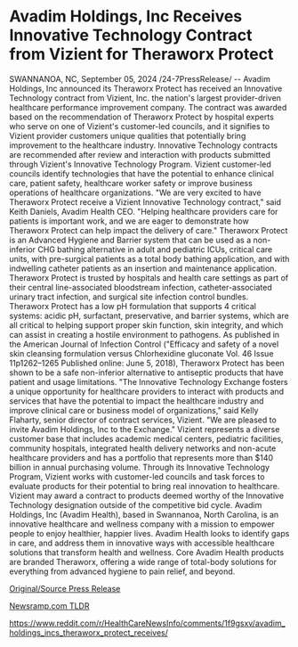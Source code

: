 # Avadim Holdings, Inc Receives Innovative Technology Contract from Vizient for Theraworx Protect

SWANNANOA, NC, September 05, 2024 /24-7PressRelease/ -- Avadim Holdings, Inc announced its Theraworx Protect has received an Innovative Technology contract from Vizient, Inc. the nation's largest provider-driven healthcare performance improvement company. The contract was awarded based on the recommendation of Theraworx Protect by hospital experts who serve on one of Vizient's customer-led councils, and it signifies to Vizient provider customers unique qualities that potentially bring improvement to the healthcare industry.   Innovative Technology contracts are recommended after review and interaction with products submitted through Vizient's Innovative Technology Program. Vizient customer-led councils identify technologies that have the potential to enhance clinical care, patient safety, healthcare worker safety or improve business operations of healthcare organizations.  "We are very excited to have Theraworx Protect receive a Vizient Innovative Technology contract," said Keith Daniels, Avadim Health CEO. "Helping healthcare providers care for patients is important work, and we are eager to demonstrate how Theraworx Protect can help impact the delivery of care."  Theraworx Protect is an Advanced Hygiene and Barrier system that can be used as a non-inferior CHG bathing alternative in adult and pediatric ICUs, critical care units, with pre-surgical patients as a total body bathing application, and with indwelling catheter patients as an insertion and maintenance application. Theraworx Protect is trusted by hospitals and health care settings as part of their central line-associated bloodstream infection, catheter-associated urinary tract infection, and surgical site infection control bundles. Theraworx Protect has a low pH formulation that supports 4 critical systems: acidic pH, surfactant, preservative, and barrier systems, which are all critical to helping support proper skin function, skin integrity, and which can assist in creating a hostile environment to pathogens. As published in the American Journal of Infection Control ("Efficacy and safety of a novel skin cleansing formulation versus Chlorhexidine gluconate Vol. 46 Issue 11p1262–1265 Published online: June 5, 2018), Theraworx Protect has been shown to be a safe non-inferior alternative to antiseptic products that have patient and usage limitations.  "The Innovative Technology Exchange fosters a unique opportunity for healthcare providers to interact with products and services that have the potential to impact the healthcare industry and improve clinical care or business model of organizations," said Kelly Flaharty, senior director of contract services, Vizient. "We are pleased to invite Avadim Holdings, Inc to the Exchange."  Vizient represents a diverse customer base that includes academic medical centers, pediatric facilities, community hospitals, integrated health delivery networks and non-acute healthcare providers and has a portfolio that represents more than $140 billion in annual purchasing volume. Through its Innovative Technology Program, Vizient works with customer-led councils and task forces to evaluate products for their potential to bring real innovation to healthcare. Vizient may award a contract to products deemed worthy of the Innovative Technology designation outside of the competitive bid cycle.  Avadim Holdings, Inc (Avadim Health), based in Swannanoa, North Carolina, is an innovative healthcare and wellness company with a mission to empower people to enjoy healthier, happier lives. Avadim Health looks to identify gaps in care, and address them in innovative ways with accessible healthcare solutions that transform health and wellness. Core Avadim Health products are branded Theraworx, offering a wide range of total-body solutions for everything from advanced hygiene to pain relief, and beyond. 

[Original/Source Press Release](https://www.24-7pressrelease.com/press-release/514023/avadim-holdings-inc-receives-innovative-technology-contract-from-vizient-for-theraworx-protect)
                    

[Newsramp.com TLDR](None) 

https://www.reddit.com/r/HealthCareNewsInfo/comments/1f9gsxv/avadim_holdings_incs_theraworx_protect_receives/
